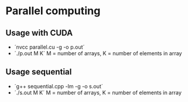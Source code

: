 # Parallel computing

## **Usage with CUDA** 
* ´nvcc parallel.cu -g -o p.out´
* ´./p.out M K´ M = number of arrays, K = number of elements in array

## **Usage sequential**
* ´g++ sequential.cpp -lm -g -o s.out´
* ´./s.out M K´  M = number of arrays, K = number of elements in array


